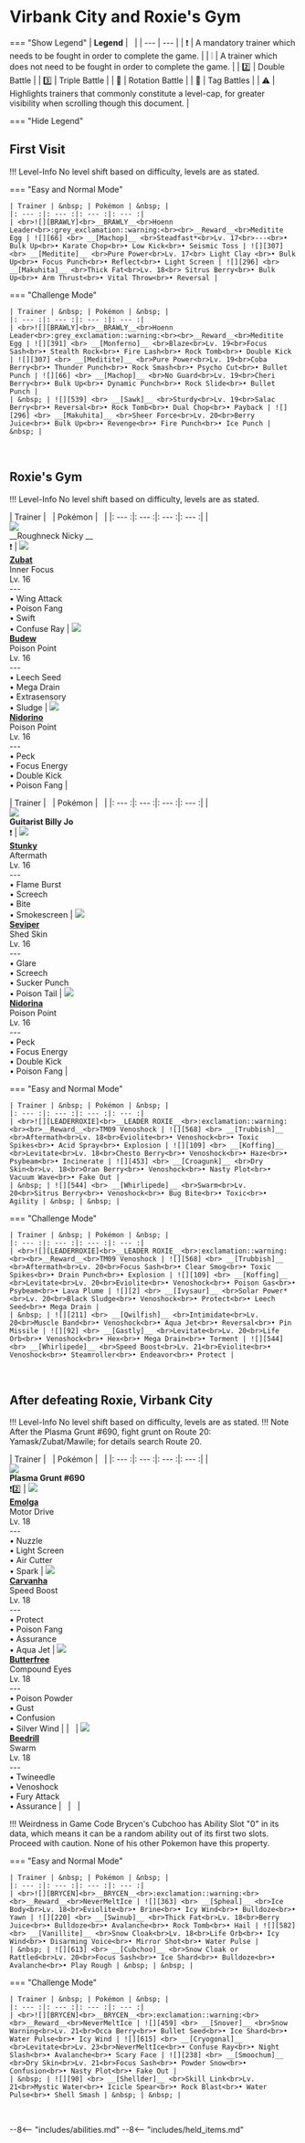 # Virbank City and Roxie's Gym

=== "Show Legend"
    | __Legend__ | &nbsp; |
    | --- | --- |
    | :exclamation: | A mandatory trainer which needs to be fought in order to complete the game. |
    | :grey_exclamation: | A trainer which does not need to be fought in order to complete the game. |
    | :two:  | Double Battle | 
    |  :three:  | Triple Battle |
    | :arrows_counterclockwise:  | Rotation Battle |
    | :handshake: | Tag Battles |
    | :warning: | Highlights trainers that commonly constitute a level-cap, for greater visibility when scrolling though this document. |

=== "Hide Legend"
&nbsp;

## First Visit

!!! Level-Info
    No level shift based on difficulty, levels are as stated.

=== "Easy and Normal Mode"

    | Trainer | &nbsp; | Pokémon | &nbsp; |
    |: --- :|: --- :|: --- :|: --- :|
    | <br>![][BRAWLY]<br>__BRAWLY__<br>Hoenn Leader<br>:grey_exclamation::warning:<br><br>__Reward__<br>Meditite Egg | ![][66] <br> __[Machop]__ <br>Steadfast*<br>Lv. 17<br>---<br>• Bulk Up<br>• Karate Chop<br>• Low Kick<br>• Seismic Toss | ![][307] <br> __[Meditite]__ <br>Pure Power<br>Lv. 17<br> Light Clay <br>• Bulk Up<br>• Focus Punch<br>• Reflect<br>• Light Screen | ![][296] <br> __[Makuhita]__ <br>Thick Fat<br>Lv. 18<br> Sitrus Berry<br>• Bulk Up<br>• Arm Thrust<br>• Vital Throw<br>• Reversal |
    
=== "Challenge Mode"

    | Trainer | &nbsp; | Pokémon | &nbsp; |
    |: --- :|: --- :|: --- :|: --- :|
    | <br>![][BRAWLY]<br>__BRAWLY__<br>Hoenn Leader<br>:grey_exclamation::warning:<br><br>__Reward__<br>Meditite Egg | ![][391] <br> __[Monferno]__ <br>Blaze<br>Lv. 19<br>Focus Sash<br>• Stealth Rock<br>• Fire Lash<br>• Rock Tomb<br>• Double Kick | ![][307] <br> __[Meditite]__ <br>Pure Power<br>Lv. 19<br>Coba Berry<br>• Thunder Punch<br>• Rock Smash<br>• Psycho Cut<br>• Bullet Punch | ![][66] <br> __[Machop]__ <br>No Guard<br>Lv. 19<br>Cheri Berry<br>• Bulk Up<br>• Dynamic Punch<br>• Rock Slide<br>• Bullet Punch |
    | &nbsp; | ![][539] <br> __[Sawk]__ <br>Sturdy<br>Lv. 19<br>Salac Berry<br>• Reversal<br>• Rock Tomb<br>• Dual Chop<br>• Payback | ![][296] <br> __[Makuhita]__ <br>Sheer Force<br>Lv. 20<br>Berry Juice<br>• Bulk Up<br>• Revenge<br>• Fire Punch<br>• Ice Punch | &nbsp; |
    
&nbsp;



## Roxie's Gym

!!! Level-Info
    No level shift based on difficulty, levels are as stated.

| Trainer | &nbsp; | Pokémon | &nbsp; |
|: --- :|: --- :|: --- :|: --- :|
| <br>![][RoughneckNicky]<br>__Roughneck Nicky __<br>:exclamation:  | ![][41] <br> __[Zubat]__ <br>Inner Focus<br>Lv. 16<br>---<br>• Wing Attack<br>• Poison Fang<br>• Swift<br>• Confuse Ray | ![][406] <br> __[Budew]__ <br>Poison Point<br>Lv. 16<br>---<br>• Leech Seed<br>• Mega Drain<br>• Extrasensory<br>• Sludge | ![][33] <br> __[Nidorino]__ <br>Poison Point<br>Lv. 16<br>---<br>• Peck<br>• Focus Energy<br>• Double Kick<br>• Poison Fang |

| Trainer | &nbsp; | Pokémon | &nbsp; |
|: --- :|: --- :|: --- :|: --- :|
| <br>![][GuitaristBillyJo]<br>__Guitarist Billy Jo__<br>:exclamation:  | ![][434] <br> __[Stunky]__ <br>Aftermath<br>Lv. 16<br>---<br>• Flame Burst<br>• Screech<br>• Bite<br>• Smokescreen | ![][336] <br> __[Seviper]__ <br>Shed Skin<br>Lv. 16<br>---<br>• Glare<br>• Screech<br>• Sucker Punch<br>• Poison Tail | ![][30] <br> __[Nidorina]__ <br>Poison Point<br>Lv. 16<br>---<br>• Peck<br>• Focus Energy<br>• Double Kick<br>• Poison Fang |

=== "Easy and Normal Mode"

    | Trainer | &nbsp; | Pokémon | &nbsp; |
    |: --- :|: --- :|: --- :|: --- :|
    | <br>![][LEADERROXIE]<br>__LEADER ROXIE__<br>:exclamation::warning:<br><br>__Reward__<br>TM09 Venoshock | ![][568] <br> __[Trubbish]__ <br>Aftermath<br>Lv. 18<br>Eviolite<br>• Venoshock<br>• Toxic Spikes<br>• Acid Spray<br>• Explosion | ![][109] <br> __[Koffing]__ <br>Levitate<br>Lv. 18<br>Chesto Berry<br>• Venoshock<br>• Haze<br>• Psybeam<br>• Incinerate | ![][453] <br> __[Croagunk]__ <br>Dry Skin<br>Lv. 18<br>Oran Berry<br>• Venoshock<br>• Nasty Plot<br>• Vacuum Wave<br>• Fake Out |
    | &nbsp; | ![][544] <br> __[Whirlipede]__ <br>Swarm<br>Lv. 20<br>Sitrus Berry<br>• Venoshock<br>• Bug Bite<br>• Toxic<br>• Agility | &nbsp; | &nbsp; |
    
=== "Challenge Mode"

    | Trainer | &nbsp; | Pokémon | &nbsp; |
    |: --- :|: --- :|: --- :|: --- :|
    | <br>![][LEADERROXIE]<br>__LEADER ROXIE__<br>:exclamation::warning:<br><br>__Reward__<br>TM09 Venoshock | ![][568] <br> __[Trubbish]__ <br>Aftermath<br>Lv. 20<br>Focus Sash<br>• Clear Smog<br>• Toxic Spikes<br>• Drain Punch<br>• Explosion | ![][109] <br> __[Koffing]__ <br>Levitate<br>Lv. 20<br>Eviolite<br>• Venoshock<br>• Poison Gas<br>• Psybeam<br>• Lava Plume | ![][2] <br> __[Ivysaur]__ <br>Solar Power*<br>Lv. 20<br>Black Sludge<br>• Venoshock<br>• Protect<br>• Leech Seed<br>• Mega Drain |
    | &nbsp; | ![][211] <br> __[Qwilfish]__ <br>Intimidate<br>Lv. 20<br>Muscle Band<br>• Venoshock<br>• Aqua Jet<br>• Reversal<br>• Pin Missile | ![][92] <br> __[Gastly]__ <br>Levitate<br>Lv. 20<br>Life Orb<br>• Venoshock<br>• Hex<br>• Mega Drain<br>• Torment | ![][544] <br> __[Whirlipede]__ <br>Speed Boost<br>Lv. 21<br>Eviolite<br>• Venoshock<br>• Steamroller<br>• Endeavor<br>• Protect |
    
&nbsp;



## After defeating Roxie, Virbank City

!!! Level-Info
    No level shift based on difficulty, levels are as stated.
!!! Note
    After the Plasma Grunt #690, fight grunt on Route 20: Yamask/Zubat/Mawile; for details search Route 20.

| Trainer | &nbsp; | Pokémon | &nbsp; |
|: --- :|: --- :|: --- :|: --- :|
| <br>![][PlasmaGrunt690]<br>__Plasma Grunt #690__<br>:exclamation::two: | ![][587] <br> __[Emolga]__ <br>Motor Drive<br>Lv. 18<br>---<br>• Nuzzle<br>• Light Screen<br>• Air Cutter<br>• Spark | ![][318] <br> __[Carvanha]__ <br>Speed Boost<br>Lv. 18<br>---<br>• Protect<br>• Poison Fang<br>• Assurance<br>• Aqua Jet | ![][12] <br> __[Butterfree]__ <br>Compound Eyes<br>Lv. 18<br>---<br>• Poison Powder<br>• Gust<br>• Confusion<br>• Silver Wind |
| &nbsp; | ![][15] <br> __[Beedrill]__ <br>Swarm<br>Lv. 18<br>---<br>• Twineedle<br>• Venoshock<br>• Fury Attack<br>• Assurance | &nbsp; | &nbsp; |

!!! Weirdness in Game Code
    Brycen's Cubchoo has Ability Slot "0" in its data, which means it can be a random ability out of its first two slots. Proceed with caution. None of his other Pokemon have this property.

=== "Easy and Normal Mode"

    | Trainer | &nbsp; | Pokémon | &nbsp; |
    |: --- :|: --- :|: --- :|: --- :|
    | <br>![][BRYCEN]<br>__BRYCEN__<br>:exclamation::warning:<br><br>__Reward__<br>NeverMeltIce | ![][363] <br> __[Spheal]__ <br>Ice Body<br>Lv. 18<br>Eviolite<br>• Brine<br>• Icy Wind<br>• Bulldoze<br>• Yawn | ![][220] <br> __[Swinub]__ <br>Thick Fat<br>Lv. 18<br>Berry Juice<br>• Bulldoze<br>• Avalanche<br>• Rock Tomb<br>• Hail | ![][582] <br> __[Vanillite]__ <br>Snow Cloak<br>Lv. 18<br>Life Orb<br>• Icy Wind<br>• Disarming Voice<br>• Mirror Shot<br>• Water Pulse |
    | &nbsp; | ![][613] <br> __[Cubchoo]__ <br>Snow Cloak or Rattled<br>Lv. 20<br>Focus Sash<br>• Ice Shard<br>• Bulldoze<br>• Avalanche<br>• Play Rough | &nbsp; | &nbsp; |
    
=== "Challenge Mode"

    | Trainer | &nbsp; | Pokémon | &nbsp; |
    |: --- :|: --- :|: --- :|: --- :|
    | <br>![][BRYCEN]<br>__BRYCEN__<br>:exclamation::warning:<br><br>__Reward__<br>NeverMeltIce | ![][459] <br> __[Snover]__ <br>Snow Warning<br>Lv. 21<br>Occa Berry<br>• Bullet Seed<br>• Ice Shard<br>• Water Pulse<br>• Icy Wind | ![][615] <br> __[Cryogonal]__ <br>Levitate<br>Lv. 23<br>NeverMeltIce<br>• Confuse Ray<br>• Night Slash<br>• Avalanche<br>• Scary Face | ![][238] <br> __[Smoochum]__ <br>Dry Skin<br>Lv. 21<br>Focus Sash<br>• Powder Snow<br>• Confusion<br>• Nasty Plot<br>• Fake Out |
    | &nbsp; | ![][90] <br> __[Shellder]__ <br>Skill Link<br>Lv. 21<br>Mystic Water<br>• Icicle Spear<br>• Rock Blast<br>• Water Pulse<br>• Shell Smash | &nbsp; | &nbsp; |
    
&nbsp;





--8<-- "includes/abilities.md"
--8<-- "includes/held_items.md"

[BRAWLY]: ../img/Trainers/Brawly.gif
[66]: ../img/animated/66.gif
[Machop]: ../../pokemons/066/
[307]: ../img/animated/307.gif
[Meditite]: ../../pokemons/307/
[296]: ../img/animated/296.gif
[Makuhita]: ../../pokemons/296/
[391]: ../img/animated/391.gif
[Monferno]: ../../pokemons/391/
[539]: ../img/animated/539.gif
[Sawk]: ../../pokemons/539/
[RoughneckNicky]: ../img/Trainers/Roughneck.gif
[41]: ../img/animated/41.gif
[Zubat]: ../../pokemons/041/
[406]: ../img/animated/406.gif
[Budew]: ../../pokemons/406/
[33]: ../img/animated/33.gif
[Nidorino]: ../../pokemons/033/
[GuitaristBillyJo]: ../img/Trainers/Guitarist.gif
[434]: ../img/animated/434.gif
[Stunky]: ../../pokemons/434/
[336]: ../img/animated/336.gif
[Seviper]: ../../pokemons/336/
[30]: ../img/animated/30.gif
[Nidorina]: ../../pokemons/030/
[LEADERROXIE]: ../img/Trainers/Roxie.gif
[568]: ../img/animated/568.gif
[Trubbish]: ../../pokemons/568/
[109]: ../img/animated/109.gif
[Koffing]: ../../pokemons/109/
[453]: ../img/animated/453.gif
[Croagunk]: ../../pokemons/453/
[544]: ../img/animated/544.gif
[Whirlipede]: ../../pokemons/544/
[2]: ../img/animated/2.gif
[Ivysaur]: ../../pokemons/002/
[211]: ../img/animated/211.gif
[Qwilfish]: ../../pokemons/211/
[92]: ../img/animated/92.gif
[Gastly]: ../../pokemons/092/
[PlasmaGrunt690]: ../img/Trainers/Plasma_Grunt_Male.gif
[587]: ../img/animated/587.gif
[Emolga]: ../../pokemons/587/
[318]: ../img/animated/318.gif
[Carvanha]: ../../pokemons/318/
[12]: ../img/animated/12.gif
[Butterfree]: ../../pokemons/012/
[15]: ../img/animated/15.gif
[Beedrill]: ../../pokemons/015/
[BRYCEN]: ../img/Trainers/Brycen.gif
[363]: ../img/animated/363.gif
[Spheal]: ../../pokemons/363/
[220]: ../img/animated/220.gif
[Swinub]: ../../pokemons/220/
[582]: ../img/animated/582.gif
[Vanillite]: ../../pokemons/582/
[613]: ../img/animated/613.gif
[Cubchoo]: ../../pokemons/613/
[459]: ../img/animated/459.gif
[Snover]: ../../pokemons/459/
[615]: ../img/animated/615.gif
[Cryogonal]: ../../pokemons/615/
[238]: ../img/animated/238.gif
[Smoochum]: ../../pokemons/238/
[90]: ../img/animated/90.gif
[Shellder]: ../../pokemons/090/